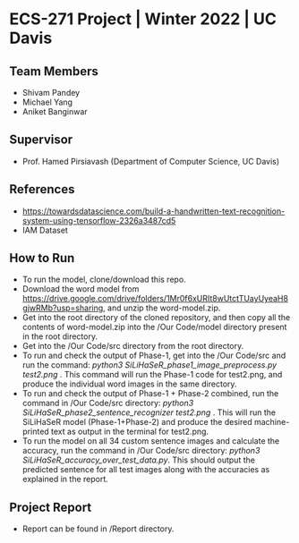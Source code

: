 # ECS-271 Project | Winter 2022 | UC Davis

## Team Members
- Shivam Pandey
- Michael Yang
- Aniket Banginwar

## Supervisor
- Prof. Hamed Pirsiavash (Department of Computer Science, UC Davis)

## References

- https://towardsdatascience.com/build-a-handwritten-text-recognition-system-using-tensorflow-2326a3487cd5
- IAM Dataset

## How to Run

- To run the model, clone/download this repo.
- Download the word model from https://drive.google.com/drive/folders/1Mr0f6xURIt8wUtctTUayUyeaH8gjwRMb?usp=sharing, and unzip the word-model.zip.
- Get into the root directory of the cloned repository, and then copy all the contents of word-model.zip into the /Our Code/model directory present in the root directory.
- Get into the /Our Code/src directory from the root directory.
- To run and check the output of Phase-1, get into the /Our Code/src and run the command: *python3 SiLiHaSeR_phase1_image_preprocess.py test2.png* . This command will run the Phase-1 code for test2.png, and produce the individual word images in the same directory.
- To run and check the output of Phase-1 + Phase-2 combined, run the command in /Our Code/src directory: *python3 SiLiHaSeR_phase2_sentence_recognizer test2.png* . This will run the SiLiHaSeR model (Phase-1+Phase-2) and produce the desired machine-printed text as output in the terminal for test2.png.
- To run the model on all 34 custom sentence images and calculate the accuracy, run the command in /Our Code/src directory: *python3 SiLiHaSeR_accuracy_over_test_data.py*. This should output the predicted sentence for all test images along with the accuracies as explained in the report.

## Project Report

- Report can be found in /Report directory.

